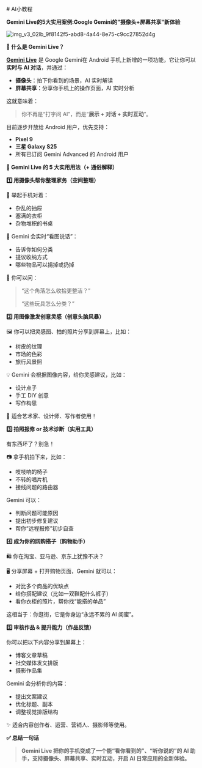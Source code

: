 \# AI小教程



**Gemini Live的5大实用案例:Google Gemini的"摄像头+屏幕共享"新体验**

![img_v3_02lb_9f8142f5-abd8-4a44-8e75-c9cc27852d4g](https://jsd.onmicrosoft.cn/gh/yy0691/img-bed@main/Blog/AiNews/img_v3_02lb_9f8142f5-abd8-4a44-8e75-c9cc27852d4g.jpg)

**🧠 什么是 Gemini Live？**

**[Gemini Live](https://support.google.com/gemini/answer/14579026?sjid=15917116769005255122-NA)** 是 Google Gemini在 Android 手机上新增的一项功能，它让你可以**实时与 AI 对话**，并通过：

- **摄像头**：拍下你看到的场景，AI 实时解读
- **屏幕共享**：分享你手机上的操作页面，AI 实时分析

这就意味着：

> 你不再是“打字问 AI”，而是“**展示 + 对话 + 实时互动**”。

目前逐步开放给 Android 用户，优先支持：

- **Pixel 9**
- **三星 Galaxy S25**
- 所有已订阅 Gemini Advanced 的 Android 用户



**🌟 Gemini Live 的 5 大实用用法（+ 通俗解释）**

**1️⃣ 用摄像头帮你整理家务（空间整理）**

📸 举起手机对着：

- 杂乱的抽屉
- 塞满的衣柜
- 杂物堆积的书桌

👀 Gemini 会实时“看图说话”：

- 告诉你如何分类
- 提议收纳方式
- 哪些物品可以捐掉或扔掉

💬 你可以问：

> “这个角落怎么收拾更整洁？”
>
> “这些玩具怎么分类？”

**2️⃣ 用图像激发创意灵感（创意头脑风暴）**

🖼️ 你可以把灵感图、拍的照片分享到屏幕上，比如：

- 树皮的纹理
- 市场的色彩
- 旅行风景照

💡 Gemini 会根据图像内容，给你灵感建议，比如：

- 设计点子
- 手工 DIY 创意
- 写作构思

🎯 适合艺术家、设计师、写作者使用！

**3️⃣ 拍照报修 or 技术诊断（实用工具）**

有东西坏了？别急！

📷 拿手机拍下来，比如：

- 吱吱响的椅子
- 不转的唱片机
- 接线问题的路由器

Gemini 可以：

- 判断问题可能原因
- 提出初步修复建议
- 帮你“远程报修”初步自查



**4️⃣ 成为你的网购搭子（购物助手）**

🛍 你在淘宝、亚马逊、京东上犹豫不决？

🖥 分享屏幕 + 打开购物页面，Gemini 就可以：

- 对比多个商品的优缺点
- 给你搭配建议（比如一双鞋配什么裤子）
- 看你衣柜的照片，帮你找“能搭的单品”

这相当于：你逛街，它是你身边“永远不累的 AI 闺蜜”。

**5️⃣ 审核作品 & 提升能力（作品反馈）**

你可以把以下内容分享到屏幕上：

- 博客文章草稿
- 社交媒体发文排版
- 摄影作品集

Gemini 会分析你的内容：

- 提出文案建议
- 优化标题、副本
- 调整视觉排版结构

✨ 适合内容创作者、运营、营销人、摄影师等使用。

**✅ 总结一句话**

> **Gemini Live 把你的手机变成了一个能“看你看到的”、“听你说的”的 AI 助手，支持摄像头、屏幕共享、实时互动，开启 AI 日常应用的全新体验。**